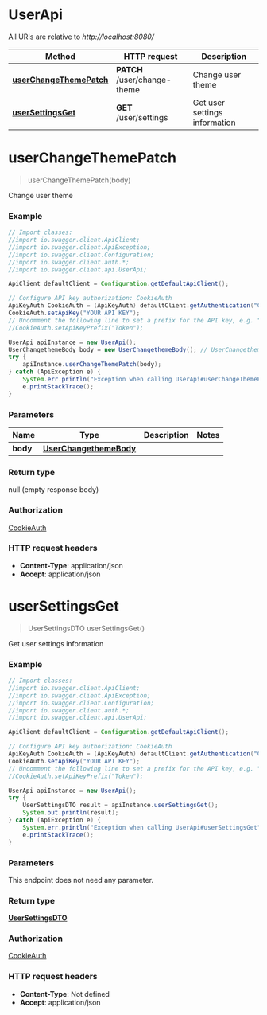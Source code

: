 # UserApi

All URIs are relative to *http://localhost:8080/*

Method | HTTP request | Description
------------- | ------------- | -------------
[**userChangeThemePatch**](UserApi.md#userChangeThemePatch) | **PATCH** /user/change-theme | Change user theme
[**userSettingsGet**](UserApi.md#userSettingsGet) | **GET** /user/settings | Get user settings information

<a name="userChangeThemePatch"></a>
# **userChangeThemePatch**
> userChangeThemePatch(body)

Change user theme

### Example
```java
// Import classes:
//import io.swagger.client.ApiClient;
//import io.swagger.client.ApiException;
//import io.swagger.client.Configuration;
//import io.swagger.client.auth.*;
//import io.swagger.client.api.UserApi;

ApiClient defaultClient = Configuration.getDefaultApiClient();

// Configure API key authorization: CookieAuth
ApiKeyAuth CookieAuth = (ApiKeyAuth) defaultClient.getAuthentication("CookieAuth");
CookieAuth.setApiKey("YOUR API KEY");
// Uncomment the following line to set a prefix for the API key, e.g. "Token" (defaults to null)
//CookieAuth.setApiKeyPrefix("Token");

UserApi apiInstance = new UserApi();
UserChangethemeBody body = new UserChangethemeBody(); // UserChangethemeBody | 
try {
    apiInstance.userChangeThemePatch(body);
} catch (ApiException e) {
    System.err.println("Exception when calling UserApi#userChangeThemePatch");
    e.printStackTrace();
}
```

### Parameters

Name | Type | Description  | Notes
------------- | ------------- | ------------- | -------------
 **body** | [**UserChangethemeBody**](UserChangethemeBody.md)|  |

### Return type

null (empty response body)

### Authorization

[CookieAuth](../README.md#CookieAuth)

### HTTP request headers

 - **Content-Type**: application/json
 - **Accept**: application/json

<a name="userSettingsGet"></a>
# **userSettingsGet**
> UserSettingsDTO userSettingsGet()

Get user settings information

### Example
```java
// Import classes:
//import io.swagger.client.ApiClient;
//import io.swagger.client.ApiException;
//import io.swagger.client.Configuration;
//import io.swagger.client.auth.*;
//import io.swagger.client.api.UserApi;

ApiClient defaultClient = Configuration.getDefaultApiClient();

// Configure API key authorization: CookieAuth
ApiKeyAuth CookieAuth = (ApiKeyAuth) defaultClient.getAuthentication("CookieAuth");
CookieAuth.setApiKey("YOUR API KEY");
// Uncomment the following line to set a prefix for the API key, e.g. "Token" (defaults to null)
//CookieAuth.setApiKeyPrefix("Token");

UserApi apiInstance = new UserApi();
try {
    UserSettingsDTO result = apiInstance.userSettingsGet();
    System.out.println(result);
} catch (ApiException e) {
    System.err.println("Exception when calling UserApi#userSettingsGet");
    e.printStackTrace();
}
```

### Parameters
This endpoint does not need any parameter.

### Return type

[**UserSettingsDTO**](UserSettingsDTO.md)

### Authorization

[CookieAuth](../README.md#CookieAuth)

### HTTP request headers

 - **Content-Type**: Not defined
 - **Accept**: application/json

